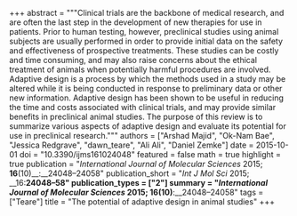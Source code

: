 +++
abstract = """Clinical trials are the backbone of medical research, and are often the last step in the development of new therapies for use in patients. Prior to human testing, however, preclinical studies using animal subjects are usually performed in order to provide initial data on the safety and effectiveness of prospective treatments. These studies can be costly and time consuming, and may also raise concerns about the ethical treatment of animals when potentially harmful procedures are involved. Adaptive design is a process by which the methods used in a study may be altered while it is being conducted in response to preliminary data or other new information. Adaptive design has been shown to be useful in reducing the time and costs associated with clinical trials, and may provide similar benefits in preclinical animal studies. The purpose of this review is to summarize various aspects of adaptive design and evaluate its potential for use in preclinical research."""
authors = ["Arshad Majid", "Ok-Nam Bae", "Jessica Redgrave", "dawn_teare", "Ali Ali", "Daniel Zemke"]
date = 2015-10-01
doi = "10.3390/ijms161024048"
featured = false
math = true
highlight = true
publication = "*International Journal of Molecular Sciences* 2015; __16__(10)__:__24048–24058"
publication_short = "*Int J Mol Sci* 2015; __16:__24048–58"
publication_types = ["2"]
summary = "*International Journal of Molecular Sciences* 2015; __16__(10)__:__24048–24058"
tags = ["Teare"]
title = "The potential of adaptive design in animal studies"
+++

